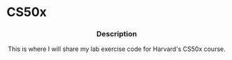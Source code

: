 # CS50x

### <p align="center">Description</p>

<p align="center"> This is where I will share my lab exercise code for Harvard's CS50x course.</p>
